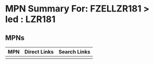 



# MPN Summary For: FZELLZR181 > led : LZR181

## MPNs
  

|MPN|Direct Links|Search Links|
| :--- | :--- | :--- |
||||
